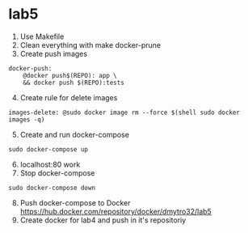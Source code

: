 # lab5
1. Use Makefile
2. Clean everything with make docker-prune
3. Create  push images
```
docker-push: 
	@docker push$(REPO): app \ 
	&& docker push $(REPO):tests
```
4. Create rule for delete images
```
images-delete: @sudo docker image rm --force $(shell sudo docker images -q)
```
5. Create and run docker-compose
```
sudo docker-compose up
```
6. localhost:80 work
7. Stop docker-compose 
```
sudo docker-compose down
```
8. Push docker-compose to Docker https://hub.docker.com/repository/docker/dmytro32/lab5
9. Create docker for lab4 and push in it's repositoriy
